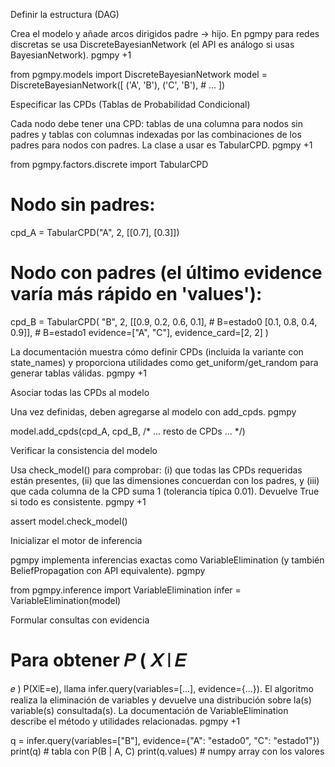 Definir la estructura (DAG)

Crea el modelo y añade arcos dirigidos padre → hijo. En pgmpy para redes discretas se usa DiscreteBayesianNetwork (el API es análogo si usas BayesianNetwork). 
pgmpy
+1

from pgmpy.models import DiscreteBayesianNetwork
model = DiscreteBayesianNetwork([
    ('A', 'B'),
    ('C', 'B'),
    # ...
])


Especificar las CPDs (Tablas de Probabilidad Condicional)

Cada nodo debe tener una CPD: tablas de una columna para nodos sin padres y tablas con columnas indexadas por las combinaciones de los padres para nodos con padres. La clase a usar es TabularCPD. 
pgmpy
+1

from pgmpy.factors.discrete import TabularCPD

# Nodo sin padres:
cpd_A = TabularCPD("A", 2, [[0.7], [0.3]])

# Nodo con padres (el último evidence varía más rápido en 'values'):
cpd_B = TabularCPD(
    "B", 2,
    [[0.9, 0.2, 0.6, 0.1],   # B=estado0
     [0.1, 0.8, 0.4, 0.9]],  # B=estado1
    evidence=["A", "C"],
    evidence_card=[2, 2]
)


La documentación muestra cómo definir CPDs (incluida la variante con state_names) y proporciona utilidades como get_uniform/get_random para generar tablas válidas. 
pgmpy
+1

Asociar todas las CPDs al modelo

Una vez definidas, deben agregarse al modelo con add_cpds. 
pgmpy

model.add_cpds(cpd_A, cpd_B, /* ... resto de CPDs ... */)


Verificar la consistencia del modelo

Usa check_model() para comprobar: (i) que todas las CPDs requeridas están presentes, (ii) que las dimensiones concuerdan con los padres, y (iii) que cada columna de la CPD suma 1 (tolerancia típica 0.01). Devuelve True si todo es consistente. 
pgmpy
+1

assert model.check_model()


Inicializar el motor de inferencia

pgmpy implementa inferencias exactas como VariableElimination (y también BeliefPropagation con API equivalente). 
pgmpy

from pgmpy.inference import VariableElimination
infer = VariableElimination(model)


Formular consultas con evidencia

Para obtener 
𝑃
(
𝑋
∣
𝐸
=
𝑒
)
P(X∣E=e), llama infer.query(variables=[...], evidence={...}). El algoritmo realiza la eliminación de variables y devuelve una distribución sobre la(s) variable(s) consultada(s). La documentación de VariableElimination describe el método y utilidades relacionadas. 
pgmpy
+1

q = infer.query(variables=["B"], evidence={"A": "estado0", "C": "estado1"})
print(q)            # tabla con P(B | A, C)
print(q.values)     # numpy array con los valores
